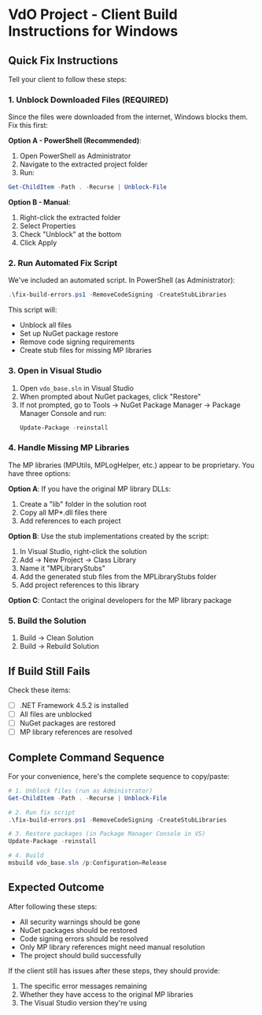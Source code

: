 # VdO Project - Client Build Instructions for Windows

## Quick Fix Instructions

Tell your client to follow these steps:

### 1. Unblock Downloaded Files (REQUIRED)
Since the files were downloaded from the internet, Windows blocks them. Fix this first:

**Option A - PowerShell (Recommended)**:
1. Open PowerShell as Administrator
2. Navigate to the extracted project folder
3. Run:
```powershell
Get-ChildItem -Path . -Recurse | Unblock-File
```

**Option B - Manual**:
1. Right-click the extracted folder
2. Select Properties
3. Check "Unblock" at the bottom
4. Click Apply

### 2. Run Automated Fix Script
We've included an automated script. In PowerShell (as Administrator):
```powershell
.\fix-build-errors.ps1 -RemoveCodeSigning -CreateStubLibraries
```

This script will:
- Unblock all files
- Set up NuGet package restore
- Remove code signing requirements
- Create stub files for missing MP libraries

### 3. Open in Visual Studio
1. Open `vdo_base.sln` in Visual Studio
2. When prompted about NuGet packages, click "Restore"
3. If not prompted, go to Tools → NuGet Package Manager → Package Manager Console and run:
   ```powershell
   Update-Package -reinstall
   ```

### 4. Handle Missing MP Libraries
The MP libraries (MPUtils, MPLogHelper, etc.) appear to be proprietary. You have three options:

**Option A**: If you have the original MP library DLLs:
1. Create a "lib" folder in the solution root
2. Copy all MP*.dll files there
3. Add references to each project

**Option B**: Use the stub implementations created by the script:
1. In Visual Studio, right-click the solution
2. Add → New Project → Class Library
3. Name it "MPLibraryStubs"
4. Add the generated stub files from the MPLibraryStubs folder
5. Add project references to this library

**Option C**: Contact the original developers for the MP library package

### 5. Build the Solution
1. Build → Clean Solution
2. Build → Rebuild Solution

## If Build Still Fails

Check these items:
- [ ] .NET Framework 4.5.2 is installed
- [ ] All files are unblocked
- [ ] NuGet packages are restored
- [ ] MP library references are resolved

## Complete Command Sequence

For your convenience, here's the complete sequence to copy/paste:

```powershell
# 1. Unblock files (run as Administrator)
Get-ChildItem -Path . -Recurse | Unblock-File

# 2. Run fix script
.\fix-build-errors.ps1 -RemoveCodeSigning -CreateStubLibraries

# 3. Restore packages (in Package Manager Console in VS)
Update-Package -reinstall

# 4. Build
msbuild vdo_base.sln /p:Configuration=Release
```

## Expected Outcome

After following these steps:
- All security warnings should be gone
- NuGet packages should be restored
- Code signing errors should be resolved
- Only MP library references might need manual resolution
- The project should build successfully

If the client still has issues after these steps, they should provide:
1. The specific error messages remaining
2. Whether they have access to the original MP libraries
3. The Visual Studio version they're using
